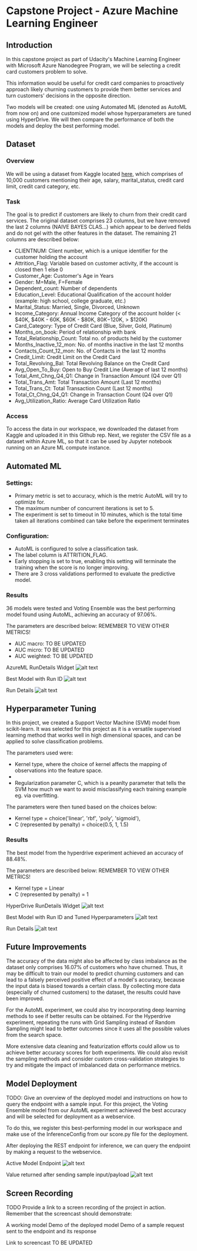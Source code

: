 # Capstone Project - Azure Machine Learning Engineer

## Introduction

In this capstone project as part of Udacity's Machine Learning Engineer with Microsoft Azure Nanodegree Program, we will be selecting a credit card customers problem to solve.

This information would be useful for credit card companies to proactively approach likely churning customers to provide them better services and turn customers' decisions in the opposite direction.

Two models will be created: one using Automated ML (denoted as AutoML from now on) and one customized model whose hyperparameters are tuned using HyperDrive. We will then compare the performance of both the models and deploy the best performing model.

## Dataset
### Overview
We will be using a dataset from Kaggle located [here](https://www.kaggle.com/sakshigoyal7/credit-card-customers), which comprises of 10,000 customers mentioning their age, salary, marital_status, credit card limit, credit card category, etc.


### Task
The goal is to predict if customers are likely to churn from their credit card services.
The original dataset comprises 23 columns, but we have removed the last 2 columns (NAIVE BAYES CLAS...) which appear to be derived fields and do not gel with the other features in the dataset.
The remaining 21 columns are described below:

- CLIENTNUM: Client number, which is a unique identifier for the customer holding the account
- Attrition_Flag: Variable based on customer activity, if the account is closed then 1 else 0
- Customer_Age: Customer's Age in Years
- Gender: M=Male, F=Female
- Dependent_count: Number of dependents
- Education_Level: Educational Qualification of the account holder (example: high school, college graduate, etc.)
- Marital_Status: Married, Single, Divorced, Unknown
- Income_Category: Annual Income Category of the account holder (< $40K, $40K - 60K, $60K - $80K, $80K-$120K, > $120K)
- Card_Category: Type of Credit Card (Blue, Silver, Gold, Platinum)
- Months_on_book: Period of relationship with bank
- Total_Relationship_Count: Total no. of products held by the customer
- Months_Inactive_12_mon: No. of months inactive in the last 12 months
- Contacts_Count_12_mon: No. of Contacts in the last 12 months
- Credit_Limit: Credit Limit on the Credit Card
- Total_Revolving_Bal: Total Revolving Balance on the Credit Card
- Avg_Open_To_Buy: Open to Buy Credit Line (Average of last 12 months)
- Total_Amt_Chng_Q4_Q1: Change in Transaction Amount (Q4 over Q1)
- Total_Trans_Amt: Total Transaction Amount (Last 12 months)
- Total_Trans_Ct: Total Transaction Count (Last 12 months)
- Total_Ct_Chng_Q4_Q1: Change in Transaction Count (Q4 over Q1)
- Avg_Utilization_Ratio: Average Card Utilization Ratio

### Access

To access the data in our workspace, we downloaded the dataset from Kaggle and uploaded it in this Github rep.
Next, we register the CSV file as a dataset within Azure ML, so that it can be used by Jupyter notebook running on an Azure ML compute instance.

## Automated ML

### Settings:
- Primary metric is set to accuracy, which is the metric AutoML will try to optimize for.
- The maximum number of concurrent iterations is set to 5.
- The experiment is set to timeout in 10 minutes, which is the total time taken all iterations combined can take before the experiment terminates

### Configuration:
- AutoML is configured to solve a classification task.
- The label column is ATTRITION_FLAG.
- Early stopping is set to true, enabling this setting will terminate the training when the score is no longer improving.
- There are 3 cross validations performed to evaluate the predictive model.

### Results
36 models were tested and Voting Ensemble was the best performing model found using AutoML, achieving an accuracy of 97.06%.

The parameters are described below: REMEMBER TO VIEW OTHER METRICS!
- AUC macro: TO BE UPDATED
- AUC micro: TO BE UPDATED
- AUC weighted: TO BE UPDATED

AzureML RunDetails Widget
![alt text](https://github.com/riokorb/nd00333-capstone/blob/master/img01.PNG?raw=true)

Best Model with Run ID
![alt text](https://github.com/riokorb/nd00333-capstone/blob/master/img02.PNG?raw=true)

Run Details
![alt text](https://github.com/riokorb/nd00333-capstone/blob/master/automlrun.PNG?raw=true)

## Hyperparameter Tuning

In this project, we created a Support Vector Machine (SVM) model from scikit-learn. 
It was selected for this project as it is a versatile supervised learning method that works well in high dimensional spaces, and can be applied to solve classification problems.

The parameters used were:
- Kernel type, where the choice of kernel affects the mapping of observations into the feature space.
- 
- Regularization parameter C, which is a peanlty parameter that tells the SVM how much we want to avoid misclassifying each training example eg. via overfitting.

The parameters were then tuned based on the choices below:
- Kernel type = choice('linear', 'rbf', 'poly', 'sigmoid'),
- C (represented by penalty) = choice(0.5, 1, 1.5)

### Results
The best model from the hyperdrive experiment achieved an accuracy of 88.48%.

The parameters are described below: REMEMBER TO VIEW OTHER METRICS!
- Kernel type = Linear
- C (represented by penalty) = 1

HyperDrive RunDetails Widget
![alt text](https://github.com/riokorb/nd00333-capstone/blob/master/img03.PNG?raw=true)

Best Model with Run ID and Tuned Hyperparameters
![alt text](https://github.com/riokorb/nd00333-capstone/blob/master/img04.PNG?raw=true)

Run Details
![alt text](https://github.com/riokorb/nd00333-capstone/blob/master/hyperdriverun.PNG?raw=true)


## Future Improvements
The accuracy of the data might also be affected by class imbalance as the dataset only comprises 16.07% of customers who have churned.
Thus, it may be difficult to train our model to predict churning customers and can lead to a falsely perceived positive effect of a model's accuracy, because the input data is biased towards a certain class.
By collecting more data (especially of churned customers) to the dataset, the results could have been improved. 

For the AutoML experiment, we could also try incorporating deep learning methods to see if better results can be obtained.
For the Hyperdrive experiment, repeating the runs with Grid Sampling instead of Random Sampling might lead to better outcomes since it uses all the possible values from the search space. 

More extensive data cleaning and featurization efforts could allow us to achieve better accuracy scores for both experiments.
We could also revisit the sampling methods and consider custom cross-validation strategies to try and mitigate the impact of imbalanced data on performance metrics.

## Model Deployment
TODO: Give an overview of the deployed model and instructions on how to query the endpoint with a sample input.
For this project, the Voting Ensemble model from our AutoML experiment achieved the best accuracy and will be selected for deployment as a webservice.

To do this, we register this best-performing model in our workspace and make use of the InferenceConfig from our score.py file for the deployment.

After deploying the REST endpoint for inference,  we can query the endpoint by making a request to the webservice.

Active Model Endpoint
![alt text](https://github.com/riokorb/nd00333-capstone/blob/master/img05.PNG?raw=true)

Value returned after sending sample input/payload
![alt text](https://github.com/riokorb/nd00333-capstone/blob/master/sampleinput.PNG?raw=true)

## Screen Recording
TODO Provide a link to a screen recording of the project in action. Remember that the screencast should demonstrate:

A working model
Demo of the deployed model
Demo of a sample request sent to the endpoint and its response

Link to screencast TO BE UPDATED

